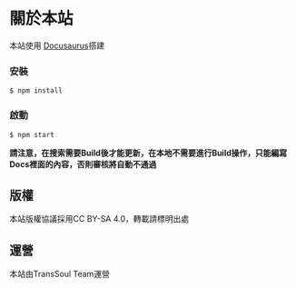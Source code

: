 # 關於本站

本站使用 [Docusaurus](https://docusaurus.io/)搭建

### 安裝

```
$ npm install
```

### 啟動

```
$ npm start
```

**請注意，在搜索需要Build後才能更新，在本地不需要進行Build操作，只能編寫Docs裡面的內容，否則審核將自動不通過**

## 版權

本站版權協議採用CC BY-SA 4.0，轉載請標明出處

## 運營

本站由TransSoul Team運營
